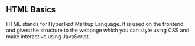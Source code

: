 ## HTML Basics

HTML stands for HyperText Markup Language.
It is used on the frontend and gives the structure to the webpage which you can style using CSS and make interactive using JavaScript.
